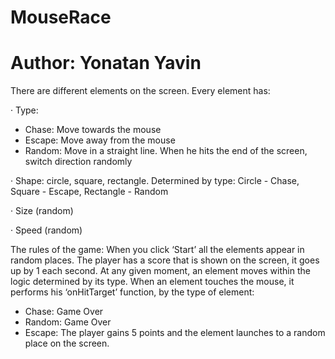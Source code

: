 # MouseRace
# Author: Yonatan Yavin

There are different elements on the screen.
Every element has:

· Type:
- Chase: Move towards the mouse
- Escape: Move away from the mouse
- Random: Move in a straight line. When he hits the end of the screen, switch direction randomly

· Shape:
  circle, square, rectangle.
  Determined by type: Circle - Chase, Square - Escape, Rectangle - Random

· Size (random)

· Speed (random)

The rules of the game:
When you click ‘Start’ all the elements appear in random places. The player has a score that is shown on the screen, it goes up by 1 each second. At any given moment, an element moves within the logic determined by its type. When an element touches the mouse, it performs his ‘onHitTarget’ function, by the type of element:
- Chase: Game Over
- Random: Game Over
- Escape: The player gains 5 points and the element launches to a random place on the screen.
